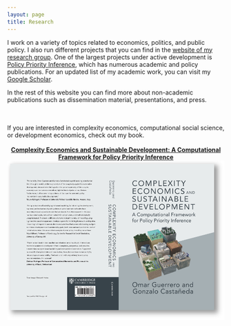 ```yaml
---
layout: page
title: Research
---
```


I work on a variety of topics related to economics, politics, and public policy.
I also run different projects that you can find in the <a target="_blank" rel="noopener noreferrer" href="http://turingcss.org">website of my research group</a>.
One of the largest projects under active development is <a target="_blank" rel="noopener noreferrer" href="http://policypriority.org">Policy Priority Inference</a>, which has numerous academic and policy publications.
For an updated list of my academic work, you can visit my <a target="_blank" rel="noopener noreferrer" href="https://scholar.google.com/citations?hl=en&user=5ft7NZkAAAAJ">Google Scholar</a>.

In the rest of this website you can find more about non-academic publications such as dissemination material, presentations, and press.



<br />
<br />
If you are interested in complexity economics, computational social science, or development economics, check out my book.
<br />
<br />
<center>
<b><a target="_blank" rel="noopener noreferrer" href="https://www.cambridge.org/gb/universitypress/subjects/economics/economic-development-and-growth/complexity-economics-and-sustainable-development-computational-framework-policy-priority-inference?format=PBg">Complexity Economics and Sustainable Development: A Computational Framework for Policy Priority Inference</a></b>
<br />
<img src="/images/book_cover.png">
</center>
